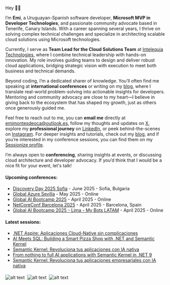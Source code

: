 Hey 👋🏼

I’m **Emi**, a Uruguayan-Spanish software developer, **Microsoft MVP in Developer Technologies**, and passionate community advocate based in Tenerife, Canary Islands. With a career spanning several years, I thrive on solving complex technical challenges and specialize in architecting scalable cloud solutions using Microsoft technologies.  

Currently, I serve as **Team Lead for the Cloud Solutions Team** at [Intelequia Technologies](https://intelequia.com), where I combine technical leadership with hands-on innovation. My role involves guiding teams to design and deliver robust cloud applications, bridging strategic vision with execution to meet both business and technical demands.  

Beyond coding, I’m a dedicated sharer of knowledge. You’ll often find me speaking at **international conferences** or writing on my [blog](https://blog.emilianomontesdeoca.com), where I translate real-world problem-solving into actionable insights for developers. Mentoring and community advocacy are close to my heart—I believe in giving back to the ecosystem that has shaped my growth, just as others once generously guided me.  

Feel free to reach out to me, you can **email me** directly at [emimontesdeoca@outlook.es](mailto:emimontesdeoca@outlook.es), follow my thoughts and updates on [X](https://twitter.com/emimontesdeocaa), explore my **professional journey** on [LinkedIn](https://www.linkedin.com/in/emimontesdeoca/), or peek behind-the-scenes on [Instagram](https://www.instagram.com/emimontesdeoca/). For deeper insights and tutorials, check out my [blog](https://blog.emilianomontesdeoca.com), and if you’re interested in my conference sessions, you can find them on my [Sessionize profile](https://sessionize.com/emimontesdeoca/).

I’m always open to **conferencing**, sharing insights at events, or discussing cloud architecture and developer advocacy. If you’d think that I would be a nice fit for your event, let's talk!

#### Upcoming conferences:  
<!-- CONFERENCES-POST-LIST:START -->
- [Discovery Day 2025 Sofia](https://sessionize.comhttps://www.eventbrite.com/e/discovery-day-2025-tickets-1234667948069) - June 2025 - Sofia, Bulgaria
- [Global Azure Sevilla](https://sessionize.comhttps://azuresevilla.github.io/blog/category/global-azure-sevilla-2025/) - May 2025 - Online
- [Global AI Bootcamp 2025](https://sessionize.comhttps://www.meetup.com/es-ES/cloudexpertsc/events/304393901/?eventorigin=group_events_list) - April 2025 - Online
- [NetCoreConf Barcelona 2025](https://sessionize.comhttps://netcoreconf.com/) - April 2025 - Barcelona, Spain
- [Global AI Bootcamp 2025 - Lima - My Bots LATAM](https://sessionize.comhttps://globalai.community/bootcamp/peru-lima-my-bots/) - April 2025 - Online
<!-- CONFERENCES-POST-LIST:END -->  

#### Latest sessions:  
<!-- SESSIONS-POST-LIST:START -->
- [.NET Aspire: Aplicaciones Cloud-Native sin complicaciones](https://sessionize.com/s/emimontesdeoca/net-aspire-aplicaciones-cloud-native-sin-complicac/131284) 
- [AI Meets SQL: Building a Smart Pizza Shop with .NET and Semantic Kernel](https://sessionize.com/s/emimontesdeoca/ai-meets-sql-building-a-smart-pizza-shop-with-.net/134364) 
- [Semantic Kernel: Revoluciona tus aplicaciones con IA nativa](https://sessionize.com/s/emimontesdeoca/semantic-kernel-revoluciona-tus-aplicaciones-con-i/134363) 
- [From nothing to full AI applications with Semantic Kernel in .NET 9](https://sessionize.com/s/emimontesdeoca/from-nothing-to-full-ai-applications-with-semantic/134362) 
- [Semantic Kernel: Revoluciona tus aplicaciones empresariales con IA nativa](https://sessionize.com/s/emimontesdeoca/semantic-kernel-revoluciona-tus-aplicaciones-empre/131287) 
<!-- SESSIONS-POST-LIST:END -->  

####

![alt text](https://sessionize.com/Assets/speaker-certificate/Most_Active_Speaker2024.svg)&nbsp;
![alt text](https://sessionize.com/Assets/speaker-certificate/Most_Active_Speaker2023.svg)&nbsp;
![alt text](https://sessionize.com/Assets/speaker-certificate/msmvp.png)

<!-- UPDATED-AT:20250408101305 -->

